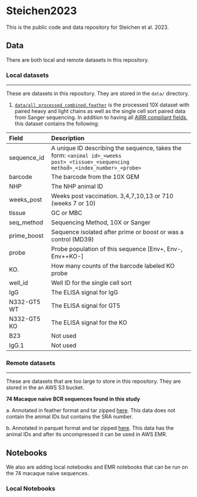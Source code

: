# Steichen2023

This is the public code and data repository for Steichen et al. 2023.

## Data

There are both local and remote datasets in this repository.

### Local datasets

---

These are datasets in this repository. They are stored in the `data/` directory.

1. [`data/all_processed_combined.feather`](data/all_processed_combined.feather) is the processed 10X dataset with paired heavy and light chains as well as the single cell sort paired data from Sanger sequencing. In addition to having all [AIRR compliant fields](https://docs.airr-community.org/en/stable/datarep/rearrangements.html#fields), this dataset contains the following:

| Field       | Description                                                                                                                         |
| :---------- | :---------------------------------------------------------------------------------------------------------------------------------- |
| sequence_id | A unique ID describing the sequence, takes the form: `<animal id>_<weeks post>_<tissue>_<sequencing method>_<index_number>_<probe>` |
| barcode     | The barcode from the 10X GEM                                                                                                        |
| NHP         | The NHP animal ID                                                                                                                   |
| weeks_post  | Weeks post vaccination. 3,4,7,10,13 or 710 (weeks 7 or 10)                                                                          |
| tissue      | GC or MBC                                                                                                                           |
| seq_method  | Sequencing Method, 10X or Sanger                                                                                                    |
| prime_boost | Sequence isolated after prime or boost or was a control (MD39)                                                                      |
| probe       | Probe population of this sequence [Env+, Env-, Env++KO-]                                                                            |
| KO.         | How many counts of the barcode labeled KO probe                                                                                     |
| well_id     | Well ID for the single cell sort                                                                                                    |
| IgG         | The ELISA signal for IgG                                                                                                            |
| N332-GT5 WT | The ELISA signal for GT5                                                                                                            |
| N332-GT5 KO | The ELISA signal for the KO                                                                                                         |
| B23         | Not used                                                                                                                            |
| IgG.1       | Not used                                                                                                                            |

### Remote datasets

---

These are datasets that are too large to store in this repository. They are stored in the an AWS S3 bucket.

**74 Macaque naive BCR sequences found in this study**

a. Annotated in feather format and tar zipped [here](https://macaquenaive.s3.us-west-2.amazonaws.com/annotated_feather.tgz). This data does not contain the animal IDs but contains the SRA number.

b. Annotated in parquet format and tar zipped [here](https://macaquenaive.s3.us-west-2.amazonaws.com/parquet.tgz). This data has the animal IDs and after its uncompressed it can be used in AWS EMR.

## Notebooks

We also are adding local notebooks and EMR notebooks that can be run on the 74 macaque naive sequences.

### Local Notebooks
